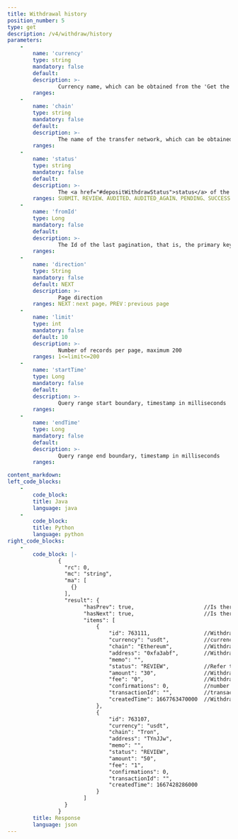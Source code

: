 ```yaml
---
title: Withdrawal history
position_number: 5
type: get
description: /v4/withdraw/history
parameters:
    -
        name: 'currency'
        type: string
        mandatory: false
        default:
        description: >-
                Currency name, which can be obtained from the 'Get the supported currencies for deposit or withdrawal' interface
        ranges:
    -
        name: 'chain'
        type: string
        mandatory: false
        default:
        description: >-
                The name of the transfer network, which can be obtained from the interface of 'Get the supported currencies for deposit or withdrawal' interface
        ranges:
    -
        name: 'status'
        type: string
        mandatory: false
        default:
        description: >-
                The <a href="#depositWithdrawStatus">status</a> of the withdrawal record, string type，Refer to public module-Deposit/withdrawal status
        ranges: SUBMIT、REVIEW、AUDITED、AUDITED_AGAIN、PENDING、SUCCESS、FAIL、CANCEL
    -
        name: 'fromId'
        type: Long
        mandatory: false
        default:
        description: >-
                The Id of the last pagination, that is, the primary key id of the record
        ranges: 
    -
        name: 'direction'
        type: String
        mandatory: false
        default: NEXT
        description: >-
                Page direction
        ranges: NEXT：next page，PREV：previous page
    -
        name: 'limit'
        type: int
        mandatory: false
        default: 10
        description: >-
                Number of records per page, maximum 200
        ranges: 1<=limit<=200
    -
        name: 'startTime'
        type: Long
        mandatory: false
        default: 
        description: >-
                Query range start boundary, timestamp in milliseconds
        ranges: 
    -
        name: 'endTime'
        type: Long
        mandatory: false
        default: 
        description: >-
                Query range end boundary, timestamp in milliseconds
        ranges: 

content_markdown:
left_code_blocks:
    -
        code_block:
        title: Java
        language: java
    -
        code_block:
        title: Python
        language: python
right_code_blocks:
    -
        code_block: |-
                {
                  "rc": 0,
                  "mc": "string",
                  "ma": [
                    {}
                  ],
                  "result": {
                        "hasPrev": true,                      //Is there a previous page                              
                        "hasNext": true,                      //Is there a next page                              
                        "items": [
                            {
                                "id": 763111,                 //Withdrawal record id 
                                "currency": "usdt",           //currency name 
                                "chain": "Ethereum",          //Withdraw network 
                                "address": "0xfa3abf",        //Withdrawal target address 
                                "memo": "",
                                "status": "REVIEW",           //Refer to public module-Deposit/withdrawal record status
                                "amount": "30",               //Withdrawal Amount
                                "fee": "0",                   //Withdrawal fee
                                "confirmations": 0,           //number of block confirmations
                                "transactionId": "",          //transaction hash
                                "createdTime": 1667763470000  //Withdrawal application time, timestamp in milliseconds
                            },
                            {
                                "id": 763107,
                                "currency": "usdt",
                                "chain": "Tron",
                                "address": "TYnJJw",
                                "memo": "",
                                "status": "REVIEW",
                                "amount": "50",
                                "fee": "1",
                                "confirmations": 0,
                                "transactionId": "",
                                "createdTime": 1667428286000
                            }
                        ]
                  }
                }
        title: Response
        language: json
---
```


